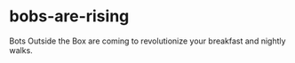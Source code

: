 
# bobs-are-rising

Bots Outside the Box are coming to revolutionize your breakfast and nightly walks.
